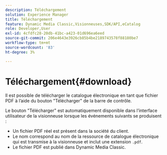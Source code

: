 ```yaml
---
description: Téléchargement
solution: Experience Manager
title: Téléchargement
feature: Dynamic Media Classic,Visionneuses,SDK/API,eCatalog
role: Developer,User
exl-id: 4cfdfc28-20db-41bc-a423-01d696ea6eed
source-git-commit: 206e4643e3926cb85b4be2189743578f88180be7
workflow-type: tm+mt
source-wordcount: '83'
ht-degree: 3%

---
```


# Téléchargement{#download}

Il est possible de télécharger le catalogue électronique en tant que fichier PDF à l’aide du bouton &quot;Télécharger&quot; de la barre de contrôle.

Le bouton &quot;Télécharger&quot; est automatiquement disponible dans l’interface utilisateur de la visionneuse lorsque les événements suivants se produisent :

* Un fichier PDF réel est présent dans la société du client.
* Le nom correspond au nom de la ressource de catalogue électronique qui est transmise à la visionneuse et inclut une extension `.pdf`.
* Le fichier PDF est publié dans Dynamic Media Classic.
